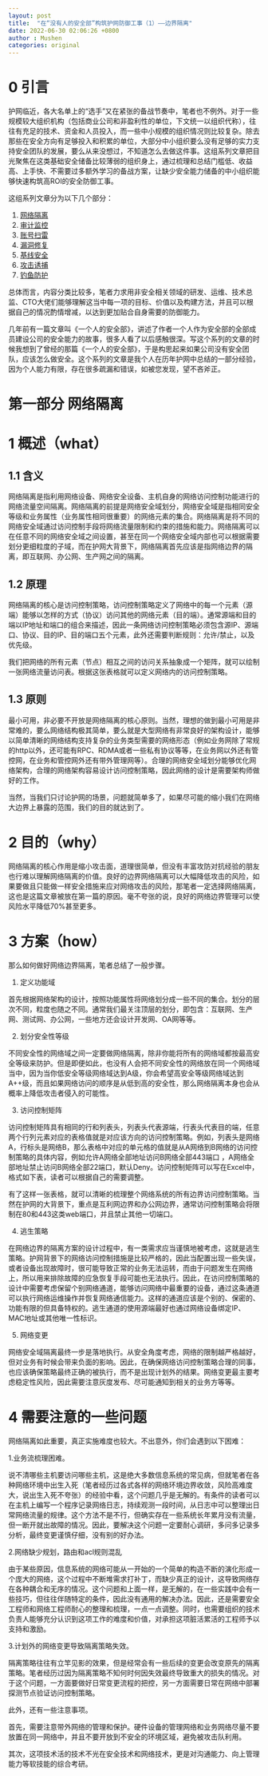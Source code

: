 ```yaml
---
layout: post
title:  "在“没有人的安全部”构筑护网防御工事（1）——边界隔离"
date: 2022-06-30 02:06:26 +0800
author : Mushen
categories: original
---
```

# 0 引言

护网临近，各大名单上的“选手”又在紧张的备战节奏中，笔者也不例外。对于一些规模较大组织机构（包括商业公司和非盈利性的单位，下文统一以组织代称），往往有充足的技术、资金和人员投入，而一些中小规模的组织情况则比较复杂。除去那些在安全方向有足够投入和积累的单位，大部分中小组织要么没有足够的实力支持安全团队的发展，要么从来没想过，不知道怎么去做这件事。这组系列文章把目光聚焦在这类基础安全储备比较薄弱的组织身上，通过梳理和总结门槛低、收益高、上手快、不需要过多额外学习的备战方案，让缺少安全能力储备的中小组织能够快速构筑高ROI的安全防御工事。

这组系列文章分为以下几个部分：
1. [网络隔离](https://wangzf0225.github.io/original/2022/06/29/how-to-build-a-defance-infrastructure-from-security-team-without-one-person-1-border-isolation.html)
2. [审计监控](https://wangzf0225.github.io/original/2022/07/06/how-to-build-a-defance-infrastructure-from-security-team-without-one-person-2-log-and-monitor.html)
3. [账号扫雷](https://wangzf0225.github.io/original/2022/07/13/how-to-build-a-defance-infrastructure-from-security-team-without-one-person-3-account-minesweeping.html)
4. [漏洞修复](https://wangzf0225.github.io/original/2022/07/20/how-to-build-a-defance-infrastructure-from-security-team-without-one-person-4-vulnerability-fixing.html)
5. [基线安全](https://wangzf0225.github.io/original/2022/07/25/how-to-build-a-defance-infrastructure-from-security-team-without-one-person-5-base-line-secure.html)
6. [攻击诱捕](https://wangzf0225.github.io/original/2022/07/25/how-to-build-a-defance-infrastructure-from-security-team-without-one-person-6-attack-trapping.html)
7. [钓鱼防护](https://wangzf0225.github.io/original/2022/07/26/how-to-build-a-defance-infrastructure-from-security-team-without-one-person-7-fishing-proofing.html)

总体而言，内容分类比较多，笔者力求用非安全相关领域的研发、运维、技术总监、CTO大佬们能够理解这当中每一项的目标、价值以及构建方法，并且可以根据自己的情况酌情增减，以达到更加贴合自身需要的防御能力。

几年前有一篇文章叫《一个人的安全部》，讲述了作者一个人作为安全部的全部成员建设公司的安全能力的故事，很多人看了以后感触很深。写这个系列的文章的时候我想到了曾经的那篇《一个人的安全部》，于是构思起来如果公司没有安全团队，应该怎么做安全。这个系列的文章是我个人在历年护网中总结的一部分经验，因为个人能力有限，存在很多疏漏和错误，如被您发现，望不吝斧正。

# 第一部分 网络隔离

# 1 概述（what）

## 1.1 含义

网络隔离是指利用网络设备、网络安全设备、主机自身的网络访问控制功能进行的网络流量空间隔离。网络隔离的前提是网络安全域划分，网络安全域是指相同安全等级和业务属性（业务属性相同很重要）的网络元素的集合。网络隔离是将不同的网络安全域通过访问控制手段将网络流量限制和约束的措施和能力。网络隔离可以在任意不同的网络安全域之间设置，甚至在同一个网络安全域内部也可以根据需要划分更细粒度的子域，而在护网大背景下，网络隔离首先应该是指网络边界的隔离，即互联网、办公网、生产网之间的隔离。

## 1.2 原理

网络隔离的核心是访问控制策略，访问控制策略定义了网络中的每一个元素（源端）能够以怎样的方式（协议）访问其他的网络元素（目的端）。通常源端和目的端以IP地址和端口的组合来描述，因此一条网络访问控制策略必须包含源IP、源端口、协议、目的IP、目的端口五个元素，此外还需要判断规则：允许/禁止，以及优先级。

我们把网络的所有元素（节点）相互之间的访问关系抽象成一个矩阵，就可以绘制一张网络流量访问表。根据这张表格就可以定义网络内的访问控制策略。

## 1.3 原则

最小可用，非必要不开放是网络隔离的核心原则。当然，理想的做到最小可用是非常难的，要么网络结构极其简单，要么就是大型网络有非常良好的架构设计，能够以简单清晰的网络结构支持复杂的业务类型需要的网络形态（例如业务网除了常规的http以外，还可能有RPC、RDMA或者一些私有协议等等，在业务网以外还有管控网，在业务和管控网外还有带外管理网等）。合理的网络安全域划分能够优化网络架构，合理的网络架构容易设计访问控制策略，因此网络的设计是需要架构师做好的工作。

当然，当我们只讨论护网的场景，问题就简单多了，如果尽可能的缩小我们在网络大边界上暴露的范围，我们的目的就达到了。

# 2 目的（why）

网络隔离的核心作用是缩小攻击面，道理很简单，但没有丰富攻防对抗经验的朋友也行难以理解网络隔离的价值。良好的边界网络隔离可以大幅降低攻击的风险，如果要做且只能做一样安全措施来应对网络攻击的风险，那笔者一定选择网络隔离，这也是这篇文章被放在第一篇的原因。毫不夸张的说，良好的网络边界管理可以使风险水平降低70%甚至更多。

# 3 方案（how）

那么如何做好网络边界隔离，笔者总结了一般步骤。

1. 定义功能域

首先根据网络架构的设计，按照功能属性将网络划分成一些不同的集合。划分的层次不同，粒度也随之不同。通常我们最关注顶层的划分，即包含：互联网、生产网、测试网、办公网，一些地方还会设计开发网、OA网等等。

2. 划分安全性等级

不同安全性的网络域之间一定要做网络隔离，除非你能将所有的网络域都按最高安全等级来防护。但是即便如此，也没有人会把不同安全性的网络放在同一个网络域当中，因为当你低安全等级网络域达到A级，你会希望高安全等级网络域达到A++级，而且如果网络访问的顺序是从低到高的安全性，那么网络隔离本身也会从概率上降低攻击者侵入的可能性。

3. 访问控制矩阵

访问控制矩阵具有相同的行和列表头，列表头代表源端，行表头代表目的端，任意两个行列元素对应的表格值就是对应该方向的访问控制策略。例如，列表头是网络A，行标头是网络B，那么表格中对应的单元格的值就是从A网络到B网络的访问控制策略的具体内容，例如允许A网络全部地址访问B网络全部443端口 ，A网络全部地址禁止访问B网络全部22端口，默认Deny。访问控制矩阵可以写在Excel中，格式如下表，读者可以根据自己的需要调整。

有了这样一张表格，就可以清晰的梳理整个网络系统的所有边界访问控制策略。当然在护网的大背景下，重点是互利网边界和办公网边界，通常访问控制策略会将限制在80和443这类web端口，并且禁止其他一切端口。


4. 逃生策略

在网络边界的隔离方案的设计过程中，有一类需求应当谨慎地被考虑，这就是逃生策略。护网背景下的网络访问控制措施是比较严格的，因此当配置出现一些失误，或者设备出现故障时，很可能导致正常的业务无法运转，而由于问题发生在网络上，所以用来排除故障的应急恢复手段可能也无法执行。因此，在访问控制策略的设计中需要考虑保留个别网络通道，能够访问网络中最重要的设备，通过这条通道可以执行网络运维操作并恢复网络通信能力。这样的通道应该是个别的、保密的、功能有限的但具备特权的。逃生通道的使用源端最好也通过网络设备绑定IP、MAC地址或其他唯一性标识。

5. 网络变更

网络安全域隔离最终一步是落地执行。从安全角度考虑，网络的限制越严格越好，但对业务有时候会带来负面的影响。因此，在确保网络访问控制策略合理的同事，也应该确保策略最终正确的被执行，而不是出现计划外的结果。网络变更最主要考虑稳定性风险，因此需要注意灰度发布、尽可能通知到相关的业务方等等。

# 4 需要注意的一些问题

网络隔离如此重要，真正实施难度也较大。不出意外，你们会遇到以下困难：

1.业务流梳理困难。

说不清哪些主机要访问哪些主机，这是绝大多数信息系统的常见病，但就笔者在各种网络环境中出生入死（笔者经历过各式各样的网络环境边界收敛，风险高难度大，说出生入死不夸张）的经验中看，这个问题几乎是无解的。有条件的读者可以在主机上编写一个程序记录网络日志，持续观测一段时间，从日志中可以整理出日常网络流量的规律。这个方法不是不行，但确实存在一些系统长年累月没有流量，但一断开就出故障的情况。因此，要解决这个问题一定要耐心调研，多问多记录多分析，最终变更谨慎仔细，没有别的好办法。

2.网络缺少规划，路由和acl规则混乱

由于某些原因，信息系统的网络可能从一开始的一个简单的构造不断的演化形成一个庞大的网络，这个过程中不断堆需求打补丁，而缺少真正的设计，这导致网络存在各种耦合和无序的情况。这个问题和上面一样，是无解的，在一些实践中会有一些技巧，但往往伴随特定的条件，因此没有通用的解决办法。因此，还是需要安全工程师和网络工程师耐心的整理和梳理，一点一点调整。同时，也需要组织的技术负责人能够充分认识到这项工作的难度和价值，对承担这项脏活累活的工程师予以支持和激励。

3.计划外的网络变更导致隔离策略失效。

隔离策略往往有立竿见影的效果，但是经常会有一些后续的变更会改变原先的隔离策略。笔者经历过因为隔离策略不知何时何因失效最终导致重大的损失的情况。对于这个问题，一方面要做好日常变更流程的把控，另一方面需要日常在网络中部署探测节点验证访问控制策略。


此外，还有一些注意事项。

首先，需要注意带外网络的管理和保护。硬件设备的管理网络和业务网络尽量不要放置在同一网络中，并且不要开放到不安全的环境区域，避免被攻击队利用。

其次，这项技术活的技术不光在安全技术和网络技术，更是对沟通能力、向上管理能力等软技能的综合考研。


